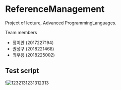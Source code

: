 # ReferenceManagement
Project of lecture, Advanced ProgrammingLanguages.

Team members
- 정이안 (2017227194)
- 권성구 (2018221468)
- 최우용 (2018225002)



## Test script

!![1232131231312313](https://user-images.githubusercontent.com/25603727/41162490-fca9df72-6b70-11e8-9372-852eb10a2be9.png)

